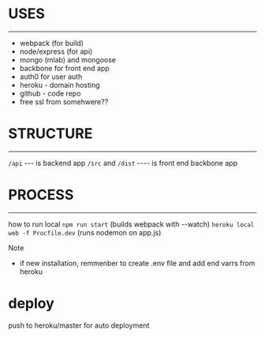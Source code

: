 
# USES
---

- webpack (for build)
- node/express (for api)
- mongo (mlab) and mongoose
- backbone for front end app
- auth0 for user auth
- heroku - domain hosting
- github - code repo
- free ssl from somehwere??



# STRUCTURE
---
`/api` --- is backend app
`/src` and `/dist` ---- is front end backbone app



# PROCESS
---

how to run local
`npm run start` (builds webpack with --watch)
`heroku local web -f Procfile.dev` (runs nodemon on app.js)

Note
- if new installation, remmenber to create .env file and add end varrs from heroku

# deploy 
push to heroku/master for auto deployment
